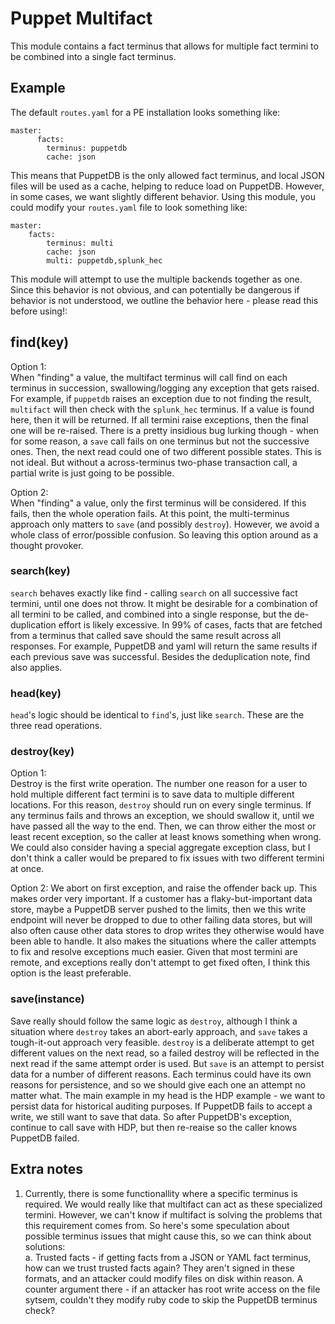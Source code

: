 # Puppet Multifact

This module contains a fact terminus that allows for multiple fact termini to be combined into a single fact terminus.  

## Example

The default `routes.yaml` for a PE installation looks something like:  
```
master:
      facts:
        terminus: puppetdb
        cache: json
```  

This means that PuppetDB is the only allowed fact terminus, and local JSON files will be used as a cache, helping to reduce load on PuppetDB. However, in some cases, we want slightly different behavior. Using this module, you could modify your `routes.yaml` file to look something like:
```
master:
    facts:
        terminus: multi
        cache: json
        multi: puppetdb,splunk_hec
```

This module will attempt to use the multiple backends together as one. Since this behavior is not obvious, and can potentially be dangerous if behavior is not understood, we outline the behavior here - please read this before using!:

## find(key)

Option 1:  
When "finding" a value, the multifact terminus will call find on each terminus in succession, swallowing/logging any exception that gets raised. For example, if `puppetdb` raises an exception due to not finding the result, `multifact` will then check with the `splunk_hec` terminus. If a value is found here, then it will be returned. If all termini raise exceptions, then the final one will be re-raised. There is a pretty insidious bug lurking though - when for some reason, a `save` call fails on one terminus but not the successive ones. Then, the next read could one of two different possible states. This is not ideal. But without a across-terminus two-phase transaction call, a partial write is just going to be possible.

Option 2:   
When "finding" a value, only the first terminus will be considered. If this fails, then the whole operation fails. At this point, the multi-terminus approach only matters to `save` (and possibly `destroy`). However, we avoid a whole class of error/possible confusion. So leaving this option around as a thought provoker.

### search(key)

`search` behaves exactly like find - calling `search` on all successive fact termini, until one does not throw. It might be desirable for a combination of all termini to be called, and combined into a single response, but the de-duplication effort is likely excessive. In 99% of cases, facts that are fetched from a terminus that called save should the same result across all responses. For example, PuppetDB and yaml will return the same results if each previous save was successful. Besides the deduplication note, find also applies.

### head(key)

`head`'s logic should be identical to `find`'s, just like `search`. These are the three read operations.  

### destroy(key)

Option 1:  
Destroy is the first write operation. The number one reason for a user to hold multiple different fact termini is to save data to multiple different locations. For this reason, `destroy` should run on every single terminus. If any terminus fails and throws an exception, we should swallow it, until we have passed all the way to the end. Then, we can throw either the most or least recent exception, so the caller at least knows something when wrong. We could also consider having a special aggregate exception class, but I don't think a caller would be prepared to fix issues with two different termini at once.

Option 2:
We abort on first exception, and raise the offender back up. This makes order very important. If a customer has a flaky-but-important data store, maybe a PuppetDB server pushed to the limits, then we this write endpoint will never be dropped to due to other failing data stores, but will also often cause other data stores to drop writes they otherwise would have been able to handle. It also makes the situations where the caller attempts to fix and resolve exceptions much easier. Given that most termini are remote, and exceptions really don't attempt to get fixed often, I think this option is the least preferable. 

### save(instance)

Save really should follow the same logic as `destroy`, although I think a situation where `destroy` takes an abort-early approach, and `save` takes a tough-it-out approach very feasible. `destroy` is a deliberate attempt to get different values on the next read, so a failed destroy will be reflected in the next read if the same attempt order is used. But `save` is an attempt to persist data for a number of different reasons. Each terminus could have its own reasons for persistence, and so we should give each one an attempt no matter what. The main example in my head is the HDP example - we want to persist data for historical auditing purposes. If PuppetDB fails to accept a write, we still want to save that data. So after PuppetDB's exception, continue to call save with HDP, but then re-reaise so the caller knows PuppetDB failed.

## Extra notes

1. Currently, there is some functionallity where a specific terminus is required. We would really like that multifact can act as these specialized termini. However, we can't know if multifact is solving the problems that this requirement comes from. So here's some speculation about possible terminus issues that might cause this, so we can think about solutions:  
        a. Trusted facts - if getting facts from a JSON or YAML fact terminus, how can we trust trusted facts again? They aren't signed in these formats, and an attacker could modify files on disk within reason. A counter argument there - if an attacker has root write access on the file sytsem, couldn't they modify ruby code to skip the PuppetDB terminus check?

